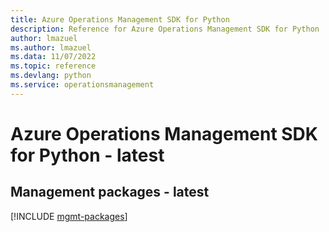 ```yaml
---
title: Azure Operations Management SDK for Python
description: Reference for Azure Operations Management SDK for Python
author: lmazuel
ms.author: lmazuel
ms.data: 11/07/2022
ms.topic: reference
ms.devlang: python
ms.service: operationsmanagement
---
```

# Azure Operations Management SDK for Python - latest

## Management packages - latest
[!INCLUDE [mgmt-packages](operations-management-mgmt-index.md)]
